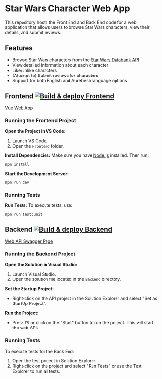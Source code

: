# Star Wars Character Web App

This repository hosts the Front End and Back End code for a web application that allows users to browse Star Wars characters, view their details, and submit reviews.

## Features

- Browse Star Wars characters from the [Star Wars Databank API](https://starwars-databank.vercel.app/)
- View detailed information about each character
- Like/unlike characters
- (Attempt to) Submit reviews for characters
- Support for both English and Aurebesh language options

## Frontend [![Build & deploy Frontend](https://github.com/97saundersj/Star-Wars-Character-Explorer/actions/workflows/buildTestDeploy-frontend.yml/badge.svg)](https://github.com/97saundersj/Star-Wars-Character-Explorer/actions/workflows/buildTestDeploy-frontend.yml)

[Vue Web App](https://salmon-glacier-0858cd303.6.azurestaticapps.net/)

### Running the Frontend Project

**Open the Project in VS Code:**
1. Launch VS Code.
2. Open the `Frontend` folder.

**Install Dependencies:**
   Make sure you have [Node.js](https://nodejs.org/) installed. Then run:
   ```
   npm install
   ```

**Start the Development Server:**
   ```
   npm run dev
   ```

### Running Tests

**Run Tests:**
   To execute tests, use:
   ```
   npm run test:unit
   ```

## Backend [![Build & deploy Backend](https://github.com/97saundersj/Star-Wars-Character-Explorer/actions/workflows/buildTestDeploy-backend.yml/badge.svg)](https://github.com/97saundersj/Star-Wars-Character-Explorer/actions/workflows/buildTestDeploy-backend.yml)

[Web API Swagger Page](https://starwarsapi-hxcqbxddd4hhacaq.ukwest-01.azurewebsites.net/swagger/index.html)

### Running the Backend Project

**Open the Solution in Visual Studio:**
1. Launch Visual Studio.
2. Open the solution file located in the `Backend` directory.

**Set the Startup Project:**
- Right-click on the API project in the Solution Explorer and select "Set as StartUp Project".

**Run the Project:**
- Press `F5` or click on the "Start" button to run the project. This will start the web API.

### Running Tests
To execute tests for the Back End:
1. Open the test project in Solution Explorer.
2. Right-click on the project and select "Run Tests" or use the Test Explorer to run all tests.

